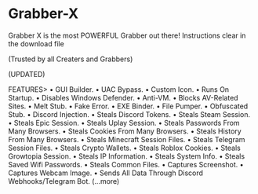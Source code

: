 # Grabber-X
Grabber X is the most POWERFUL Grabber out there!
Instructions clear in the download file

(Trusted by all Creaters and Grabbers)

(UPDATED)

FEATURES>
• GUI Builder.
• UAC Bypass.
• Custom Icon.
• Runs On Startup.
• Disables Windows Defender.
• Anti-VM.
• Blocks AV-Related Sites.
• Melt Stub.
• Fake Error.
• EXE Binder.
• File Pumper.
• Obfuscated Stub.
• Discord Injection.
• Steals Discord Tokens.
• Steals Steam Session.
• Steals Epic Session.
• Steals Uplay Session.
• Steals Passwords From Many Browsers.
• Steals Cookies From Many Browsers.
• Steals History From Many Browsers.
• Steals Minecraft Session Files.
• Steals Telegram Session Files.
• Steals Crypto Wallets.
• Steals Roblox Cookies.
• Steals Growtopia Session.
• Steals IP Information.
• Steals System Info.
• Steals Saved Wifi Passwords.
• Steals Common Files.
• Captures Screenshot.
• Captures Webcam Image.
• Sends All Data Through Discord Webhooks/Telegram Bot.
(...more)
